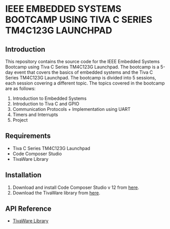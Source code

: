 # IEEE EMBEDDED SYSTEMS BOOTCAMP USING TIVA C SERIES TM4C123G LAUNCHPAD

## Introduction
This repository contains the source code for the IEEE Embedded Systems Bootcamp using Tiva C Series TM4C123G Launchpad. The bootcamp is a 5-day event that covers the basics of embedded systems and the Tiva C Series TM4C123G Launchpad. The bootcamp is divided into 5 sessions, each session covering a different topic. The topics covered in the bootcamp are as follows:

1. Introduction to Embedded Systems
2. Introduction to Tiva C and GPIO 
3. Communication Protocols + Implementation using UART
4. Timers and Interrupts
5. Project

## Requirements
- Tiva C Series TM4C123G Launchpad
- Code Composer Studio  
- TivaWare Library

## Installation
1. Download and install Code Composer Studio v 12 from [here](https://www.ti.com/tool/CCSTUDIO). 
2. Download the TivaWare library from [here](http://www.ti.com/tool/SW-TM4C).

## API Reference
- [TivaWare Library](http://www.ti.com/tool/SW-TM4C)

